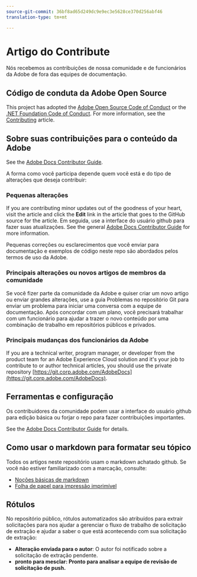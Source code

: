 ```yaml
---
source-git-commit: 36bf8ad65d249dc9e9ec3e5628ce370d256abf46
translation-type: tm+mt

---
```

# Artigo do Contribute

Nós recebemos as contribuições de nossa comunidade e de funcionários da Adobe de fora das equipes de documentação.

## Código de conduta da Adobe Open Source

This project has adopted the [Adobe Open Source Code of Conduct](code-of-conduct.md) or the [.NET Foundation Code of Conduct](https://dotnetfoundation.org/code-of-conduct). For more information, see the [Contributing](contributing.md) article.

## Sobre suas contribuições para o conteúdo da Adobe

See the [Adobe Docs Contributor Guide](https://docs.adobe.com/content/help/en/contributor/contributor-guide/introduction.html).

A forma como você participa depende quem você está e do tipo de alterações que deseja contribuir:

### Pequenas alterações

If you are contributing minor updates out of the goodness of your heart, visit the article and click the **Edit** link in the article that goes to the GitHub source for the article. Em seguida, use a interface do usuário github para fazer suas atualizações. See the general [Adobe Docs Contributor Guide](https://docs.adobe.com/content/help/en/contributor/contributor-guide/introduction.html) for more information.

Pequenas correções ou esclarecimentos que você enviar para documentação e exemplos de código neste repo são abordados pelos termos de uso da Adobe.

### Principais alterações ou novos artigos de membros da comunidade

Se você fizer parte da comunidade da Adobe e quiser criar um novo artigo ou enviar grandes alterações, use a guia Problemas no repositório Git para enviar um problema para iniciar uma conversa com a equipe de documentação. Após concordar com um plano, você precisará trabalhar com um funcionário para ajudar a trazer o novo conteúdo por uma combinação de trabalho em repositórios públicos e privados.

<!--
If you submit a pull request with significant changes to documentation and code examples, you'll see a message in the pull request asking you to submit an online contribution license agreement (CLA). We need you to complete the online form before we can review your pull request.
-->

### Principais mudanças dos funcionários da Adobe

If you are a technical writer, program manager, or developer from the product team for an Adobe Experience Cloud solution and it&#39;s your job to contribute to or author technical articles, you should use the private repository [https://git.corp.adobe.com/AdobeDocs](https://git.corp.adobe.com/AdobeDocs). <!--Employees from other parts of the Adobe world should use the public repo for minor updates.-->

## Ferramentas e configuração

Os contribuidores da comunidade podem usar a interface do usuário github para edição básica ou forjar o repo para fazer contribuições importantes.

See the [Adobe Docs Contributor Guide](https://docs.adobe.com/content/help/en/contributor/contributor-guide/introduction.html) for details.

## Como usar o markdown para formatar seu tópico

Todos os artigos neste repositório usam o markdown achatado github. Se você não estiver familiarizado com a marcação, consulte:

* [Noções básicas de markdown](https://help.github.com/articles/markdown-basics/)
* [Folha de papel para impressão imprimível](https://guides.github.com/pdfs/markdown-cheatsheet-online.pdf)

## Rótulos

No repositório público, rótulos automatizados são atribuídos para extrair solicitações para nos ajudar a gerenciar o fluxo de trabalho de solicitação de extração e ajudar a saber o que está acontecendo com sua solicitação de extração:

* **Alteração enviada para o autor**: O autor foi notificado sobre a solicitação de extração pendente.
* **pronto para mesclar: Pronto para analisar a equipe de revisão de solicitação de push.**


